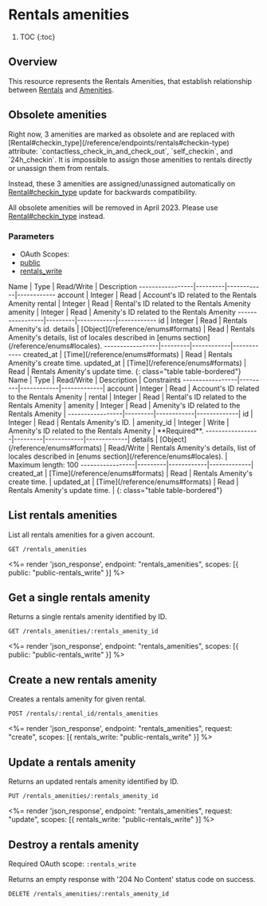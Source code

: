# Rentals amenities

1. TOC
{:toc}

## Overview

This resource represents the Rentals Amenities, that establish relationship between [Rentals](/reference/endpoints/rentals) and [Amenities](/reference/endpoints/amenities).

## Obsolete amenities

<div class="callout callout-warning" markdown="1">
  Right now, 3 amenities are marked as obsolete and are replaced with [Rental#checkin_type](/reference/endpoints/rentals#checkin-type) attribute:
`contactless_check_in_and_check_out`, `self_checkin`, and `24h_checkin`. It is impossible to assign those amenities to
rentals directly or unassign them from rentals.

  Instead, these 3 amenities are assigned/unassigned automatically on [Rental#checkin_type](/reference/endpoints/rentals#checkin-type) update for backwards compatibility.

  All obsolete amenities will be removed in April 2023. Please use [Rental#checkin_type](/reference/endpoints/rentals#checkin-type) instead.
</div>

### Parameters
<ul class="nav nav-pills" role="tablist">
  <li class="disabled"><a>OAuth Scopes:</a></li>
  <li class="active"><a href="#public" role="tab" data-toggle="pill">public</a></li>
  <li><a href="#rentals_write" role="tab" data-toggle="pill">rentals_write</a></li>
</ul>
<div class="tab-content" markdown="1">
  <div class="tab-pane active" id="public" markdown="1">
Name             | Type    | Read/Write | Description
-----------------|---------|------------|------------
account          | Integer | Read       | Account's ID related to the Rentals Amenity
rental           | Integer | Read       | Rental's ID related to the Rentals Amenity
amenity          | Integer | Read       | Amenity's ID related to the Rentals Amenity
-----------------|---------|------------|------------
id               | Integer | Read       | Rentals Amenity's id.
details          | [Object](/reference/enums#formats) | Read       | Rentals Amenity's details, list of locales described in [enums section](/reference/enums#locales).
-----------------|---------|------------|------------
created_at       | [Time](/reference/enums#formats) | Read       | Rentals Amenity's create time.
updated_at       | [Time](/reference/enums#formats) | Read       | Rentals Amenity's update time.
{: class="table table-bordered"}
  </div>
  <div class="tab-pane" id="rentals_write" markdown="1">
Name             | Type    | Read/Write | Description | Constraints
-----------------|---------|------------|-------------|
account          | Integer | Read       | Account's ID related to the Rentals Amenity |
rental           | Integer | Read       | Rental's ID related to the Rentals Amenity |
amenity          | Integer | Read       | Amenity's ID related to the Rentals Amenity |
-----------------|---------|------------|-------------|
id               | Integer | Read       | Rentals Amenity's ID. |
amenity_id       | Integer | Write      | Amenity's ID related to the Rentals Amenity | **Required**. 
-----------------|---------|------------|-------------|
details          | [Object](/reference/enums#formats) | Read/Write | Rentals Amenity's details, list of locales described in [enums section](/reference/enums#locales). | Maximum length: 100
-----------------|---------|------------|-------------|
created_at       | [Time](/reference/enums#formats) | Read       | Rentals Amenity's create time. |
updated_at       | [Time](/reference/enums#formats) | Read       | Rentals Amenity's update time. |
{: class="table table-bordered"}
  </div>
</div>

## List rentals amenities

List all rentals amenities for a given account.

~~~
GET /rentals_amenities
~~~

<%= render 'json_response', endpoint: "rentals_amenities",
  scopes: [{ public: "public-rentals_write" }] %>

## Get a single rentals amenity

Returns a single rentals amenity identified by ID.

~~~
GET /rentals_amenities/:rentals_amenity_id
~~~

<%= render 'json_response', endpoint: "rentals_amenities",
  scopes: [{ public: "public-rentals_write" }] %>

## Create a new rentals amenity

Creates a rentals amenity for given rental.

~~~~
POST /rentals/:rental_id/rentals_amenities
~~~~

<%= render 'json_response', endpoint: "rentals_amenities", request: "create",
  scopes: [{ rentals_write: "public-rentals_write" }] %>

## Update a rentals amenity

Returns an updated rentals amenity identified by ID.

~~~
PUT /rentals_amenities/:rentals_amenity_id
~~~

<%= render 'json_response', endpoint: "rentals_amenities", request: "update",
  scopes: [{ rentals_write: "public-rentals_write" }] %>

## Destroy a rentals amenity

Required OAuth scope: `:rentals_write`

Returns an empty response with '204 No Content' status code on success.

~~~~~~
DELETE /rentals_amenities/:rentals_amenity_id
~~~~~~
